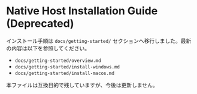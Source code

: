 # Native Host Installation Guide (Deprecated)

インストール手順は `docs/getting-started/` セクションへ移行しました。最新の内容は以下を参照してください。

- `docs/getting-started/overview.md`
- `docs/getting-started/install-windows.md`
- `docs/getting-started/install-macos.md`

本ファイルは互換目的で残していますが、今後は更新しません。
